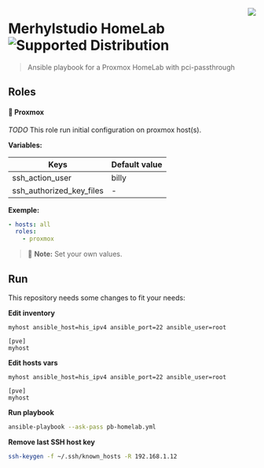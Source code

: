[<img src="logo.png" align="right">](https://www.merhylstudio.fr)

# Merhylstudio HomeLab <img src="https://img.shields.io/badge/pve-v5.0-brightgreen.svg" alt="Supported Distribution">

> Ansible playbook for a Proxmox HomeLab with pci-passthrough


## Roles

#### :symbols: Proxmox

*TODO*
This role run initial configuration on proxmox host(s).

**Variables:**

**Keys** | **Default value**
---- | -------------
ssh_action_user | billy
ssh_authorized_key_files | -

**Exemple:**
```yml
- hosts: all
  roles:
    - proxmox
```
> :memo: **Note:**
> Set your own values.

## Run

This repository needs some changes to fit your needs:

**Edit inventory**
```
myhost ansible_host=his_ipv4 ansible_port=22 ansible_user=root

[pve]
myhost
```

**Edit hosts vars**
```
myhost ansible_host=his_ipv4 ansible_port=22 ansible_user=root

[pve]
myhost
```

**Run playbook**
```bash
ansible-playbook --ask-pass pb-homelab.yml
```

**Remove last SSH host key**
```bash
ssh-keygen -f ~/.ssh/known_hosts -R 192.168.1.12
```
